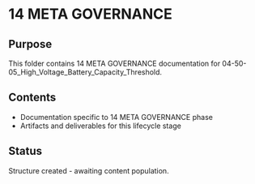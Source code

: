 # 14 META GOVERNANCE

## Purpose
This folder contains 14 META GOVERNANCE documentation for 04-50-05_High_Voltage_Battery_Capacity_Threshold.

## Contents
- Documentation specific to 14 META GOVERNANCE phase
- Artifacts and deliverables for this lifecycle stage

## Status
Structure created - awaiting content population.
